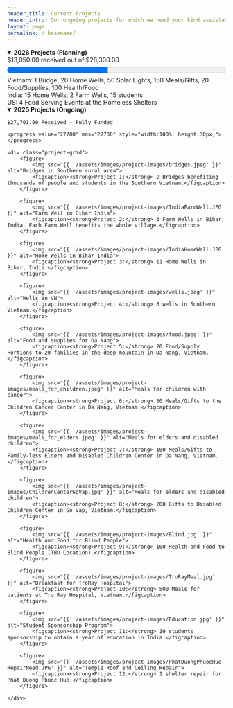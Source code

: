 ```yaml
---
header_title: Current Projects
header_intro: Our ongoing projects for which we need your kind assistance to continue.
layout: page
permalink: /:basename/
---
```

<details open>
<summary><strong>2026 Projects (Planning)</strong></summary>
$13,050.00 received out of $28,300.00 <br>
<progress value="13050" max="28300" style="width:100%; height:30px;"></progress>
Vietnam: 1 Bridge, 20 Home Wells, 50 Solar Lights, 150 Meals/Gifts, 20 Food/Supplies, 100 Health/Food<br>
India: 15 Home Wells, 2 Farm Wells, 15 students<br>
US: 4 Food Serving Events at the Homeless Shelters
</details>

<details open>
<summary><strong>2025 Projects (Ongoing)</strong></summary>
    
    $27,701.00 Received - Fully Funded

    <progress value="27700" max="27700" style="width:100%; height:30px;"></progress>

    <div class="project-grid">
        <figure>
            <img src="{{ '/assets/images/project-images/bridges.jpeg' }}" alt="Bridges in Southern rural area">
            <figcaption><strong>Project 1:</strong> 2 Bridges benefiting thousands of people and students in the Southern Vietnam.</figcaption>
        </figure>

        <figure>
            <img src="{{ '/assets/images/project-images/IndiaFarmWell.JPG' }}" alt="Farm Well in Bihar India">
            <figcaption><strong>Project 2:</strong> 3 Farm Wells in Bihar, India. Each Farm Well benefits the whole village.</figcaption>
        </figure>

        <figure>
            <img src="{{ '/assets/images/project-images/IndiaHomeWell.JPG' }}" alt="Home Wells in Bihar India">
            <figcaption><strong>Project 3:</strong> 11 Home Wells in Bihar, India.</figcaption>
        </figure>     

        <figure>
            <img src="{{ '/assets/images/project-images/wells.jpeg' }}" alt="Wells in VN">
            <figcaption><strong>Project 4:</strong> 6 wells in Southern Vietnam.</figcaption>
        </figure>

        <figure>
            <img src="{{ '/assets/images/project-images/food.jpeg' }}" alt="Food and supplies for Da Nang">
            <figcaption><strong>Project 5:</strong> 20 Food/Supply Portions to 20 families in the deep mountain in Da Nang, Vietnam.</figcaption>
        </figure>

        <figure>
            <img src="{{ '/assets/images/project-images/meals_for_children.jpeg' }}" alt="Meals for children with cancer">
            <figcaption><strong>Project 6:</strong> 30 Meals/Gifts to the Children Cancer Center in Da Nang, Vietnam.</figcaption>
        </figure>

        <figure>
            <img src="{{ '/assets/images/project-images/meals_for_elders.jpeg' }}" alt="Meals for elders and disabled children">
            <figcaption><strong>Project 7:</strong> 100 Meals/Gifts to Family-less Elders and Disabled Children Center in Da Nang, Vietnam.</figcaption>
        </figure>

        <figure>
            <img src="{{ '/assets/images/project-images/ChildrenCenterGoVap.jpg' }}" alt="Meals for elders and disabled children">
            <figcaption><strong>Project 8:</strong> 200 Gifts to Disabled Children Center in Go Vap, Vietnam.</figcaption>
        </figure>

        <figure>
            <img src="{{ '/assets/images/project-images/Blind.jpg' }}" alt="Health and Food for Blind People">
            <figcaption><strong>Project 9:</strong> 100 Health and Food to Blind People (TBD Location).</figcaption>
        </figure>

        <figure>
            <img src="{{ '/assets/images/project-images/TroRayMeal.jpg' }}" alt="Breakfast for TroRay Hospital">
            <figcaption><strong>Project 10:</strong> 500 Meals for patients at Tro Ray Hospital, Vietnam.</figcaption>
        </figure>

        <figure>
            <img src="{{ '/assets/images/project-images/Education.jpg' }}" alt="Student Sponsorship Program">
            <figcaption><strong>Project 11:</strong> 10 students sponsorship to obtain a year of education in India.</figcaption>
        </figure>

        <figure>
            <img src="{{ '/assets/images/project-images/PhatDuongPhuocHue-RepairNeed.JPG' }}" alt="Temple Roof and Ceiling Repair">
            <figcaption><strong>Project 12:</strong> 1 shelter repair for Phat Duong Phuoc Hue.</figcaption>
        </figure>
        
    </div>
</details>
